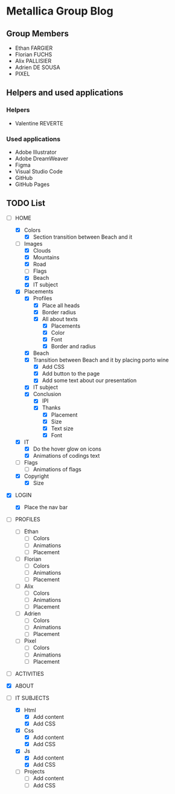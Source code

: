 # Metallica Group Blog

## Group Members

 - Ethan FARGIER
 - Florian FUCHS
 - Alix PALLISIER
 - Adrien DE SOUSA
 - PIXEL

 ## Helpers and used applications

 ### Helpers

 - Valentine REVERTE

 ### Used applications

 - Adobe Illustrator
 - Adobe DreamWeaver
 - Figma
 - Visual Studio Code
 - GitHub
 - GitHub Pages

## TODO List

 - [ ] HOME
    - [x] Colors
        - [x] Section transition between Beach and it
    - [ ] Images
        - [x] Clouds
        - [x] Mountains
        - [x] Road
        - [ ] Flags
        - [x] Beach
        - [x] IT subject
    - [x] Placements
        - [x] Profiles
            - [x] Place all heads
            - [x] Border radius
            - [x] All about texts
                - [x] Placements
                - [x] Color
                - [x] Font
                - [x] Border and radius
        - [x] Beach
        - [x] Transition between Beach and it by placing porto wine
            - [x] Add CSS
            - [x] Add button to the page
            - [x] Add some text about our presentation
        - [x] IT subject
        - [x] Conclusion
            - [x] IPI
            - [x] Thanks
                - [x] Placement
                - [x] Size
                - [x] Text size
                - [x] Font
    - [x] IT
        - [x] Do the hover glow on icons
        - [x] Animations of codings text
    - [ ] Flags
        - [ ] Animations of flags
    - [x] Copyright
        - [x] Size

 - [X] LOGIN
    - [X] Place the nav bar

 - [ ] PROFILES
    - [ ] Ethan
        - [ ] Colors
        - [ ] Animations
        - [ ] Placement
    - [ ] Florian
        - [ ] Colors
        - [ ] Animations
        - [ ] Placement
    - [ ] Alix
        - [ ] Colors
        - [ ] Animations
        - [ ] Placement
    - [ ] Adrien
        - [ ] Colors
        - [ ] Animations
        - [ ] Placement
    - [ ] Pixel
        - [ ] Colors
        - [ ] Animations
        - [ ] Placement

 - [ ] ACTIVITIES

 - [x] ABOUT

 - [ ] IT SUBJECTS
	- [x] Html
        - [x] Add content
        - [x] Add CSS
	- [x] Css
        - [x] Add content
        - [x] Add CSS
	- [x] Js
        - [x] Add content
        - [x] Add CSS
	- [ ] Projects
        - [ ] Add content
        - [ ] Add CSS
